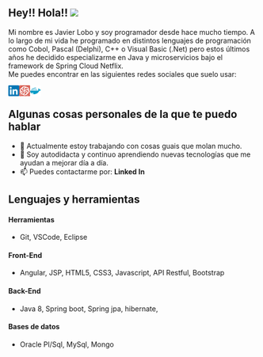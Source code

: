 
<h2>Hey!! Hola!! <img src="https://media.giphy.com/media/hvRJCLFzcasrR4ia7z/giphy.gif" width="25px"></h2>


Mi nombre es Javier Lobo y soy programador desde hace mucho tiempo. A lo largo de mi vida he programado en distintos lenguajes de programación como Cobol, Pascal (Delphi), C++ o Visual Basic (.Net) pero estos últimos años he decidido especializarme en Java y microservicios bajo el framework de Spring Cloud Netflix.  
Me puedes encontrar en las siguientes redes sociales que suelo usar:

<a href="https://www.linkedin.com/in/javixulobo/">
  <img align="left" alt="LinkedIN de Javier" width="22px" src="./assets/linkedin-logo.svg" />
</a>
<a href="https://www.codewars.com/users/JavierLobo">
  <img align="left" alt="Codewars de Javier" width="22px" src="./assets/code-wars-logo.png" />
</a>
<a href="https://hub.docker.com/u/javixulobo/">
  <img align="left" alt="Docker Hub de Javier" width="22px" src="./assets/docker-logo.png" />
</a>
<br/>

## Algunas cosas personales de la que te puedo hablar
- 🔭 Actualmente estoy trabajando con cosas guais que molan mucho.
- 🌱 Soy autodidacta y continuo aprendiendo nuevas tecnologías que me ayudan a mejorar día a día.
- 📫 Puedes contactarme por: **Linked In**

## Lenguajes y herramientas
#### Herramientas
- Git, VSCode, Eclipse
#### Front-End
- Angular, JSP, HTML5, CSS3, Javascript, API Restful, Bootstrap
#### Back-End
- Java 8, Spring boot, Spring jpa, hibernate, 

#### Bases de datos
- Oracle Pl/Sql, MySql, Mongo
